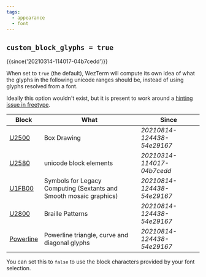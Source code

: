 ```yaml
---
tags:
  - appearance
  - font
---
```

## `custom_block_glyphs = true`

{{since('20210314-114017-04b7cedd')}}

When set to `true` (the default), WezTerm will compute its own idea of what the glyphs
in the following unicode ranges should be, instead of using glyphs resolved from a font.

Ideally this option wouldn't exist, but it is present to work around a [hinting issue in freetype](https://gitlab.freedesktop.org/freetype/freetype/-/issues/761).

|Block|What|Since|
|-----|----|-----|
|[U2500](https://www.unicode.org/charts/PDF/U2580.pdf)|Box Drawing|*20210814-124438-54e29167*|
|[U2580](https://www.unicode.org/charts/PDF/U2580.pdf)|unicode block elements|*20210314-114017-04b7cedd*|
|[U1FB00](https://www.unicode.org/charts/PDF/U1FB00.pdf)|Symbols for Legacy Computing (Sextants and Smooth mosaic graphics)|*20210814-124438-54e29167*|
|[U2800](https://www.unicode.org/charts/PDF/U2800.pdf)|Braille Patterns|*20210814-124438-54e29167*|
|[Powerline](https://github.com/ryanoasis/powerline-extra-symbols#glyphs)|Powerline triangle, curve and diagonal glyphs|*20210814-124438-54e29167*|

You can set this to `false` to use the block characters provided by your font selection.


